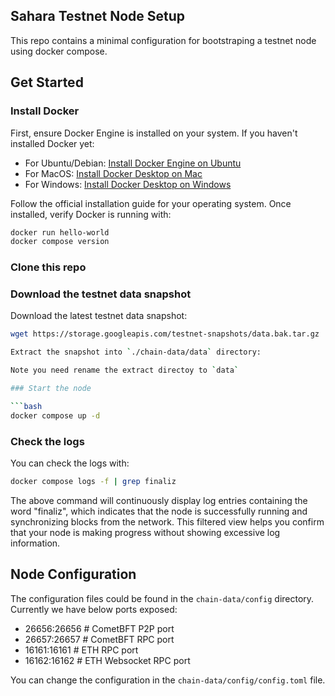 ## Sahara Testnet Node Setup

This repo contains a minimal configuration for bootstraping a testnet node using docker compose.

## Get Started

### Install Docker

First, ensure Docker Engine is installed on your system. If you haven't installed Docker yet:

- For Ubuntu/Debian: [Install Docker Engine on Ubuntu](https://docs.docker.com/engine/install/ubuntu/)
- For MacOS: [Install Docker Desktop on Mac](https://docs.docker.com/desktop/install/mac-install/)
- For Windows: [Install Docker Desktop on Windows](https://docs.docker.com/desktop/install/windows-install/)

Follow the official installation guide for your operating system. Once installed, verify Docker is running with:

```bash
docker run hello-world
docker compose version
```

### Clone this repo

### Download the testnet data snapshot

Download the latest testnet data snapshot:

````bash
wget https://storage.googleapis.com/testnet-snapshots/data.bak.tar.gz

Extract the snapshot into `./chain-data/data` directory:

Note you need rename the extract directoy to `data`

### Start the node

```bash
docker compose up -d
````

### Check the logs

You can check the logs with:

```bash
docker compose logs -f | grep finaliz
```

The above command will continuously display log entries containing the word "finaliz", which indicates that the node is successfully running and synchronizing blocks from the network. This filtered view helps you confirm that your node is making progress without showing excessive log information.

## Node Configuration

The configuration files could be found in the `chain-data/config` directory.
Currently we have below ports exposed:

- 26656:26656 # CometBFT P2P port
- 26657:26657 # CometBFT RPC port
- 16161:16161 # ETH RPC port
- 16162:16162 # ETH Websocket RPC port

You can change the configuration in the `chain-data/config/config.toml` file.
